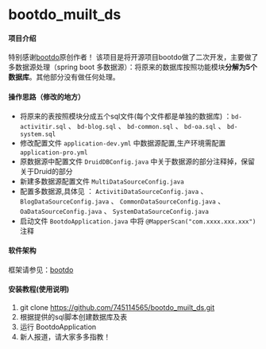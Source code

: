# bootdo_muilt_ds

#### 项目介绍
特别感谢[bootdo](http://bootdo.com/)原创作者！
该项目是将开源项目bootdo做了二次开发，主要做了多数据源处理（spring boot 多数据源）：将原来的数据库按照功能模块**分解为5个数据库**。其他部分没有做任何处理。

#### 操作思路（修改的地方）

* 将原来的表按照模块分成五个sql文件(每个文件都是单独的数据库) ：`bd-activitir.sql` 、 `bd-blog.sql` 、 `bd-common.sql` 、 `bd-oa.sql` 、 `bd-system.sql`
* 修改配置文件 `application-dev.yml` 中数据源配置,生产环境需配置 `application-pro.yml`
* 原数据源中配置文件 `DruidDBConfig.java` 中关于数据源的部分注释掉，保留关于Druid的部分
* 新建多数据源配置文件 `MultiDataSourceConfig.java`
* 配置多数据源,具体见 ： `ActivitiDataSourceConfig.java` 、 `BlogDataSourceConfig.java` 、 `CommonDataSourceConfig.java` 、 `OaDataSourceConfig.java` 、 `SystemDataSourceConfig.java`
* 启动文件 `BootdoApplication.java` 中将 `@MapperScan("com.xxxx.xxx.xxx")`注释

#### 软件架构
框架请参见：[bootdo](https://gitee.com/lcg0124/bootdo)


#### 安装教程(使用说明)

1. git clone https://github.com/745114565/bootdo_muilt_ds.git 
2. 根据提供的sql脚本创建数据库及表
3. 运行 BootdoApplication 
1. 新人报道，请大家多多指教！
